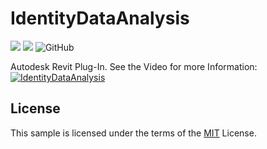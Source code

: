 # IdentityDataAnalysis
![](https://img.shields.io/badge/Revit%20API-2020-blue)
![](https://img.shields.io/badge/.NET-4.7.2-blue)
![GitHub](https://img.shields.io/github/license/MyN1ckName/IdentityDataAnalysis?color=blue)

Autodesk Revit Plug-In. See the Video for more Information:
[![IdentityDataAnalysis](https://img.youtube.com/vi/KYYRQGDGyEw/0.jpg)](https://www.youtube.com/watch?v=KYYRQGDGyEw "IdentityDataAnalysis")

## License
This sample is licensed under the terms of the [MIT](https://opensource.org/licenses/MIT) License.